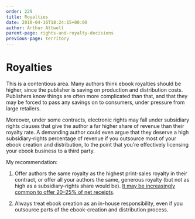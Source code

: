 ```yaml
---
order: 229
title: Royalties
date: 2010-04-16T18:24:15+00:00
author: Arthur Attwell
parent-page: rights-and-royalty-decisions
previous-page: territory
---
```


# Royalties

This is a contentious area. Many authors think ebook royalties should be higher, since the publisher is saving on production and distribution costs. Publishers know things are often more complicated than that, and that they may be forced to pass any savings on to consumers, under pressure from large retailers.

Moreover, under some contracts, electronic rights may fall under subsidiary rights clauses that give the author a far higher share of revenue than their royalty rate. A demanding author could even argue that they deserve a high subsidiary-rights percentage of revenue if you outsource most of your ebook creation and distribution, to the point that you&#8217;re effectively licensing your ebook business to a third party.

My recommendation:

1. Offer authors the same royalty as the highest print-sales royalty in their contract, or offer all your authors the same, generous royalty (but not as high as a subsidiary-rights share would be). [It may be increasingly common to offer 20–25% of net receipts](http://www.ereads.com/2010/02/and-new-macmillan-e-book-royalty-is.html).

2. Always treat ebook creation as an in-house responsibility, even if you outsource parts of the ebook-creation and distribution process.